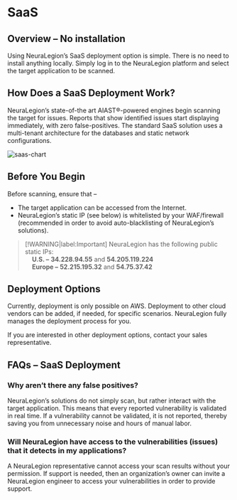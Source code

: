 # SaaS
## Overview – No installation
Using NeuraLegion’s SaaS deployment option is simple. There is no need to install anything locally. 
Simply log in to the NeuraLegion platform and select the target application to be scanned. 

## How Does a SaaS Deployment Work?
NeuraLegion’s state-of-the art AIAST®-powered engines begin scanning the target for issues. Reports that show identified issues start displaying immediately, with zero false-positives.
The standard SaaS solution uses a multi-tenant architecture for the databases and static network configurations.

![saas-chart](media/saas-chart.png ':size=40%')

## Before You Begin
Before scanning, ensure that –
* The target application can be accessed from the Internet.
* NeuraLegion’s static IP (see below) is whitelisted by your WAF/firewall (recommended in order to avoid auto-blacklisting of NeuraLegion’s solutions).

> [!WARNING|label:Important]
NeuraLegion has the following public static IPs:\
&nbsp;&nbsp;&nbsp;&nbsp;**U.S. –** **34.228.94.55** and **54.205.119.224**<br>
&nbsp;&nbsp;&nbsp;&nbsp;**Europe –** **52.215.195.32** and **54.75.37.42**

## Deployment Options
Currently, deployment is only possible on AWS. Deployment to other cloud vendors can be added, if needed, for specific scenarios. NeuraLegion fully manages the deployment process for you.

If you are interested in other deployment options, contact your sales representative.

## FAQs – SaaS Deployment
### Why aren’t there any false positives?
NeuraLegion’s solutions do not simply scan, but rather interact with the target application. This means that every reported vulnerability is validated in real time. If a vulnerability cannot be validated, it is not reported, thereby saving you from unnecessary noise and hours of manual labor.

### Will NeuraLegion have access to the vulnerabilities (issues) that it detects in my applications?
A NeuraLegion representative cannot access your scan results without your permission. If support is needed, then an organization’s owner can invite a NeuraLegion engineer to access your vulnerabilities in order to provide support.
